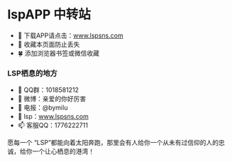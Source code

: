 # lspAPP 中转站
- :star2: 下载APP请点击：www.lspsns.com
- :panda_face: 收藏本页面防止丢失
- :four_leaf_clover: 添加浏览器书签或微信收藏

### LSP栖息的地方

- 👋 QQ群：1018581212
- 👀 微博：亲爱的你好厉害
- 🌱 电报：@bymilu
- 💞️ lsp：www.lspsns.com
- 📫 客服QQ：1776222711

愿每一个 “LSP”都能向着太阳奔跑，那里会有人给你一个从未有过信仰的人的忠诚，给你一个让心栖息的港湾！




<!---
TANG2T/TANG2T is a ✨ special ✨ repository because its `README.md` (this file) appears on your GitHub profile.
You can click the Preview link to take a look at your changes.
--->
